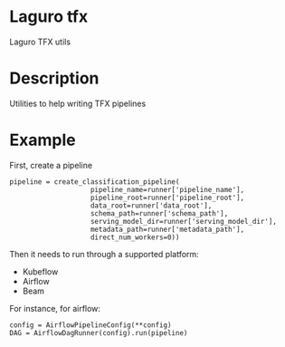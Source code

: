 # Laguro tfx

Laguro TFX utils


# Description

Utilities to help writing TFX pipelines


# Example

First, create a pipeline

```
pipeline = create_classification_pipeline(
                    pipeline_name=runner['pipeline_name'],
                    pipeline_root=runner['pipeline_root'],
                    data_root=runner['data_root'],
                    schema_path=runner['schema_path'],
                    serving_model_dir=runner['serving_model_dir'],
                    metadata_path=runner['metadata_path'],
                    direct_num_workers=0))
```

Then it needs to run through a supported platform:

- Kubeflow
- Airflow
- Beam

For instance, for airflow: 

```
config = AirflowPipelineConfig(**config)
DAG = AirflowDagRunner(config).run(pipeline)
```



